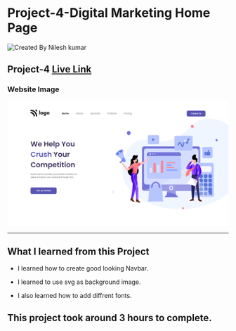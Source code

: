 # Project-4-Digital Marketing Home Page

![Created By Nilesh kumar](https://img.shields.io/badge/CreatedBy-NileshKumar-brightgreen)

## **Project-4** [Live Link]()  

### Website Image
![website img](./screenshots/website%20img.png)
***
## What I learned from this Project

- I learned how to create good looking Navbar.

- I learned to use svg as background image.

- I also learned how to add diffrent fonts.

## This project took around 3 hours to complete.